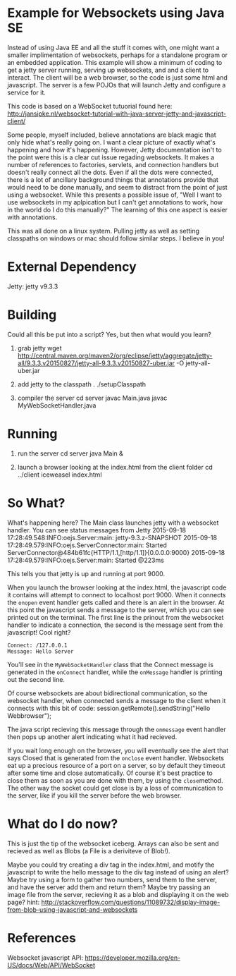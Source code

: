 Example for Websockets using Java SE
====================================

Instead of using Java EE and all the stuff it comes with, one might want a smaller implimentation of websockets, perhaps for a standalone program or an embedded application.  This example will show a minimum of coding to get a jetty server running, serving up websockets, and and a client to interact.  The client will be a web browser, so the code is just some html and javascript.  The server is a few POJOs that will launch Jetty and configure a service for it.

This code is based on a WebSocket tutuorial found here:
http://jansipke.nl/websocket-tutorial-with-java-server-jetty-and-javascript-client/

Some people, myself included, believe annotations are black magic that only hide what's really going on.  I want a clear picture of exactly what's happening and how it's happening.  However, Jetty documentation isn't to the point were this is a clear cut issue regading websockets.  It makes a number of references to factories, servlets, and connection handlers but doesn't really connect all the dots.  Even if all the dots were connected, there is a lot of ancillary background things that annotations provide that would need to be done manually, and seem to distract from the point of just using a websocket.  While this presents a possible issue of, "Well I want to use websockets in my aplpication but I can't get annotations to work, how in the world do I do this manually?" The learning of this one aspect is easier with annotations. 

This was all done on a linux system.  Pulling jetty as well as setting classpaths on windows or mac should follow similar steps.  I believe in you!

External Dependency
===================
Jetty: jetty v9.3.3

Building
========
Could all this be put into a script? Yes, but then what would you learn?

1. grab jetty
    wget http://central.maven.org/maven2/org/eclipse/jetty/aggregate/jetty-all/9.3.3.v20150827/jetty-all-9.3.3.v20150827-uber.jar -O jetty-all-uber.jar

2. add jetty to the classpath
    . ./setupClasspath

3. compiler the server
    cd server
    javac Main.java
    javac MyWebSocketHandler.java

Running
=======
1. run the server
    cd server
    java Main &

2. launch a browser looking at the index.html from the client folder
    cd ../client
    iceweasel index.html


So What?
========
What's happening here?  The Main class launches jetty with a websocket handler.  You can see status messages from Jetty
    2015-09-18 17:28:49.548:INFO:oejs.Server:main: jetty-9.3.z-SNAPSHOT
    2015-09-18 17:28:49.579:INFO:oejs.ServerConnector:main: Started ServerConnector@484b61fc{HTTP/1.1,[http/1.1]}{0.0.0.0:9000}
    2015-09-18 17:28:49.579:INFO:oejs.Server:main: Started @223ms

This tells you that jetty is up and running at port 9000.

When you launch the browser looking at the index.html, the javascript code it contains will attempt to connect to localhost port 9000.
When it connects the `onopen` event handler gets called and there is an alert in the browser.  At this point the javascript sends a message to the server, which you can see printed out on the terminal.  The first line is the prinout from the websocket handler to indicate a connection, the second is the message sent from the javascript!  Cool right?

    Connect: /127.0.0.1
    Message: Hello Server

You'll see in the `MyWebSocketHandler` class that the Connect message is generated in the `onConnect` handler, while the `onMessage` handler is printing out the second line.

Of course websockets are about bidirectional communication, so the websocket handler, when connected sends a message to the client when it connects with this bit of code:
    session.getRemote().sendString("Hello Webbrowser");

The java script recieving this message through the `onmessage` event handler then pops up another alert indicating what it had recieved.

If you wait long enough on the browser, you will eventually see the alert that says Closed that is generated from the `onclose` event handler.  Websockets eat up a precious resource of a port on a server, so by default they timeout after some time and close automatically.  Of course it's best practice to close them as soon as you are done with them, by using the `close`method.  The other way the socket could get close is by a loss of communication to the server, like if you kill the server before the web browser.

What do I do now?
=================
This is just the tip of the websocket iceberg.  Arrays can also be sent and recieved as well as Blobs (a File is a deriviteve of Blob!).

Maybe you could try creating a div tag in the index.html, and motify the javascript to write the hello message to the div tag instead of using an alert?
Maybe try using a form to gather two numbers, send them to the server, and have the server add them and return them?
Maybe try passing an image file from the server, recieving it as a blob and displaying it on the web page? hint: http://stackoverflow.com/questions/11089732/display-image-from-blob-using-javascript-and-websockets

References
==========
Websocket javascript API: https://developer.mozilla.org/en-US/docs/Web/API/WebSocket






